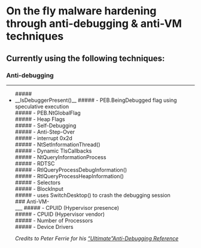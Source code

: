 # On the fly malware hardening through anti-debugging & anti-VM techniques
 
## Currently using the following techniques:<br />
### Anti-debugging<br />
___
<ul>
##### <li>__IsDebuggerPresent()__
##### - PEB.BeingDebugged flag using speculative execution<br />
##### - PEB.NtGlobalFlag<br />
##### - Heap Flags<br />
##### - Self-Debugging<br />
##### - Anti-Step-Over<br />
##### - interrupt 0x2d<br />
##### - NtSetInformationThread()<br />
##### - Dynamic TlsCallbacks<br />
##### - NtQueryInformationProcess<br />
##### - RDTSC<br />
##### - RtlQueryProcessDebugInformation()<br />
##### - RtlQueryProcessHeapInformation()<br />
##### - Selectors<br />
##### - BlockInput<br />
##### - uses SwitchDesktop() to crash the debugging session<br />
### Anti-VM-<br />
___
##### - CPUID (Hypervisor presence)<br />
##### - CPUID (Hypervisor vendor)<br />
##### - Number of Processors<br />
##### - Device Drivers<br />


_Credits to Peter Ferrie for his [“Ultimate”Anti-Debugging Reference](http://pferrie.host22.com/papers/antidebug.pdf)_
